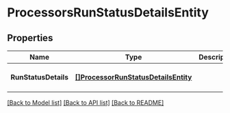# ProcessorsRunStatusDetailsEntity

## Properties
Name | Type | Description | Notes
------------ | ------------- | ------------- | -------------
**RunStatusDetails** | [**[]ProcessorRunStatusDetailsEntity**](ProcessorRunStatusDetailsEntity.md) |  | [optional] [default to null]

[[Back to Model list]](../README.md#documentation-for-models) [[Back to API list]](../README.md#documentation-for-api-endpoints) [[Back to README]](../README.md)


